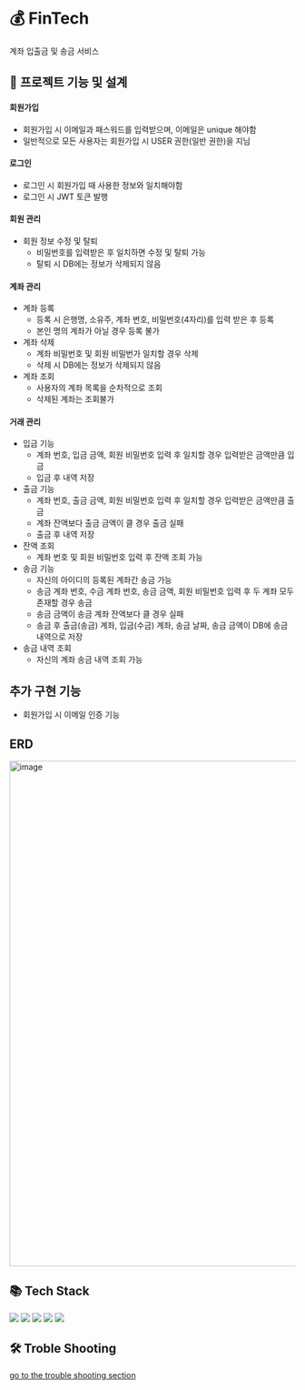 <h1>💰 FinTech</h1>
계좌 입출금 및 송금 서비스

<h2>📁 프로젝트 기능 및 설계</h2>
<h4>회원가입</h4>

* 회원가입 시 이메일과 패스워드를 입력받으며, 이메일은 unique 해야함
* 일반적으로 모든 사용자는 회원가입 시 USER 권한(일반 권한)을 지님
<h4>로그인</h4>

* 로그인 시 회원가입 때 사용한 정보와 일치해야함
* 로그인 시 JWT 토큰 발행
  
<h4>회원 관리</h4>

* 회원 정보 수정 및 탈퇴
  * 비밀번호를 입력받은 후 일치하면 수정 및 탈퇴 가능
  * 탈퇴 시 DB에는 정보가 삭제되지 않음

<h4>계좌 관리</h4>

* 계좌 등록
  * 등록 시 은행명, 소유주, 계좌 번호, 비밀번호(4자리)를 입력 받은 후 등록
  * 본인 명의 계좌가 아닐 경우 등록 불가
* 계좌 삭제
  * 계좌 비밀번호 및 회원 비밀번가 일치할 경우 삭제
  * 삭제 시 DB에는 정보가 삭제되지 않음
* 계좌 조회
  * 사용자의 계좌 목록을 순차적으로 조회
  * 삭제된 계좌는 조회불가  
 
<h4>거래 관리</h4>

* 입금 기능
  * 계좌 번호, 입금 금액, 회원 비밀번호 입력 후 일치할 경우 입력받은 금액만큼 입금
  * 입금 후 내역 저장  
* 출금 기능
  * 계좌 번호, 출금 금액, 회원 비밀번호 입력 후 일치할 경우 입력받은 금액만큼 출금
  * 계좌 잔액보다 출금 금액이 클 경우 출금 실패
  * 출금 후 내역 저장
* 잔액 조회
  * 계좌 번호 및 회원 비밀번호 입력 후 잔액 조회 가능
* 송금 기능
  * 자신의 아이디의 등록된 계좌간 송금 가능
  * 송금 계좌 번호, 수금 계좌 번호, 송금 금액, 회원 비밀번호 입력 후 두 계좌 모두 존재할 경우 송금
  * 송금 금액이 송금 계좌 잔액보다 클 경우 실패
  * 송금 후 출금(송금) 계좌, 입금(수금) 계좌, 송금 날짜, 송금 금액이 DB에 송금 내역으로 저장   
* 송금 내역 조회
  * 자신의 계좌 송금 내역 조회 가능

<h2>추가 구현 기능</h2>

* 회원가입 시 이메일 인증 기능

<h2>ERD</h2>
<img width="889" alt="image" src="https://github.com/PGeunSu/Fintech/assets/110580350/5c315629-2e64-4dcc-aedf-8bb9a22698c1">

<h2>📚 Tech Stack</h2>
<div>
<img src="https://camo.githubusercontent.com/3803468498d4b21719aced19028e21a6da499a5612de47661042d22997d8e8af/68747470733a2f2f696d672e736869656c64732e696f2f62616467652f6a6176612d3030373339363f7374796c653d666f722d7468652d6261646765266c6f676f3d6a617661266c6f676f436f6c6f723d7768697465"/>
<img src="https://camo.githubusercontent.com/42dd3f9f9345fb4a3e1a24d0483c62ac853b227b6bec314dbd09aa0d9edc9671/68747470733a2f2f696d672e736869656c64732e696f2f62616467652f737072696e67626f6f742d3644423333463f7374796c653d666f722d7468652d6261646765266c6f676f3d737072696e67626f6f74266c6f676f436f6c6f723d7768697465"/>
<img src="https://camo.githubusercontent.com/ce532865b015e4b1ce30f3c7fcaccd94fbe7af32e60baa7dffa0592eff27e4cc/68747470733a2f2f696d672e736869656c64732e696f2f62616467652f677261646c652d3032333033413f7374796c653d666f722d7468652d6261646765266c6f676f3d677261646c65266c6f676f436f6c6f723d7768697465"/>
  <img src="https://camo.githubusercontent.com/d61eb16e74c265915596a84a51d5b50229367ad16915ca42da51f1a021bb3750/68747470733a2f2f696d672e736869656c64732e696f2f62616467652f6d7973716c2d3434373941313f7374796c653d666f722d7468652d6261646765266c6f676f3d6d7973716c266c6f676f436f6c6f723d7768697465"/>
<img src="https://camo.githubusercontent.com/ccbdc29329afff39a4b077da431827477c1c0b3b8546e2ec570e8acd88bcc0fb/68747470733a2f2f696d672e736869656c64732e696f2f62616467652f6769742d4630353033323f7374796c653d666f722d7468652d6261646765266c6f676f3d676974266c6f676f436f6c6f723d7768697465"/>  
  
</div>

<h2>🛠 Troble Shooting</h2>

[go to the trouble shooting section</a>](https://github.com/PGeunSu/Fintech/blob/master/pull_request_template.md)









